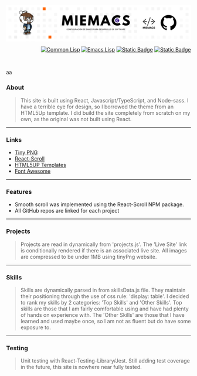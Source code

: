 
<a href=""><img align="center" src="/assets/miemacs.png"></a>

<!-- badges -->
<div align="right">
  <!-- Redes Sociales -->
  <p>
    <a href="https://josephgallegos.my"><img alt="Common Lisp" src="https://img.shields.io/badge/-Common%20Lisp-%23414549?style=flat-square&logo=commonlisp"></a>
    <a href="https://www.linkedin.com/in/jaremgallegos/"><img alt="Emacs Lisp" src="https://img.shields.io/badge/-Emacs%20Lisp-%23414549?style=flat-square&logo=commonlisp"></a>
    <a href="https://www.youtube.com/@JaremJ.Gallegos"><img alt="Static Badge" src="https://img.shields.io/badge/-PowerShell%20Terminal-%23414549?style=flat-square&logo=gnometerminal"></a>
    <a href="https://twitter.com/Jarem_Gallegos"><img alt="Static Badge" src="https://img.shields.io/badge/-GNU%20Emacs-%23414549?style=flat-square&logo=gnuemacs&logoColor=%23ffffff"></a> 
  </p>
</div>
<br>

aa

### About
> This site is built using React, Javascript/TypeScript, and Node-sass.
I have a terrible eye for design, so I borrowed the theme from an HTML5Up template. I did build the site completely from scratch on my own, as the original was not built using React.
---
### Links
- [Tiny PNG](https://tinypng.com/)
- [React-Scroll](https://www.npmjs.com/package/react-scroll)
- [HTML5UP Templates](https://html5up.net/)
- [Font Awesome](https://fontawesome.com/)
---
### Features
- Smooth scroll was implemented using the React-Scroll NPM package. 
- All GitHub repos are linked for each project
---
### Projects
> Projects are read in dynamically from 'projects.js'. The 'Live Site' link is conditionally rendered if there is an associated live site. All images are compressed to be under 1MB using tinyPng website.
---
### Skills
> Skills are dynamically parsed in from skillsData.js file. They maintain their positioning through the use of css rule: 'display: table'.
I decided to rank my skills by 2 categories: 'Top Skills' and 'Other Skills'. Top skills are those that I am fairly comfortable using and have had plenty of hands on experience with. The 'Other Skills' are those that I have learned and used maybe once, so I am not as fluent but do have some exposure to.
---
### Testing
> Unit testing with React-Testing-Library/Jest. Still adding test coverage in the future, this site is nowhere near fully tested.

